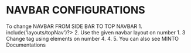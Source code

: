 # NAVBAR CONFIGURATIONS
To change NAVBAR FROM SIDE BAR TO TOP NAVBAR
    1. <?= $this->include('layouts/topNav')?>
    2. Use the given navbar layout on number 1.
    3 Change <body> tag using elements on number 4.
    4. <body class="" data-layout-mode="horizontal" data-sidebar-size="default" data-sidebar-color="light" data-layout-width="fluid" data-layout-menu-position="fixed" data-sidebar-showuser="false" data-topbar-color="dark" data-new-gr-c-s-check-loaded="14.1062.0" data-gr-ext-installed="">
    5. You can also see MINTO Documentations

